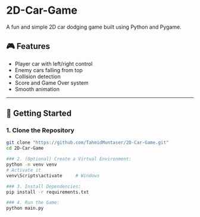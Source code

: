 # 2D-Car-Game
A fun and simple 2D car dodging game built using Python and Pygame.

## 🎮 Features

- Player car with left/right control
- Enemy cars falling from top
- Collision detection
- Score and Game Over system
- Smooth animation

---

## 🚀 Getting Started

### 1. Clone the Repository
```bash 
git clone "https://github.com/TahmidMuntaser/2D-Car-Game.git"
cd 2D-Car-Game

### 2. (Optional) Create a Virtual Environment:
python -m venv venv
# Activate it
venv\Scripts\activate     # Windows

### 3. Install Dependencies:
pip install -r requirements.txt

### 4. Run the Game:
python main.py
```


